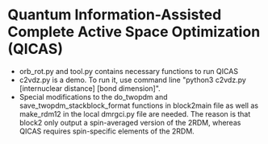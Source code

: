 # Quantum Information-Assisted Complete Active Space Optimization (QICAS)
* orb_rot.py and tool.py contains necessary functions to run QICAS
* c2vdz.py is a demo. To run it, use command line "python3 c2vdz.py [internuclear distance] [bond dimension]".
* Special modifications to the do_twopdm and save_twopdm_stackblock_format functions in block2main file as well as make_rdm12 in the local dmrgci.py file are needed. The reason is that block2 only output a spin-averaged version of the 2RDM, whereas QICAS requires spin-specific elements of the 2RDM.
